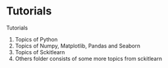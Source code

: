 # Tutorials
Tutorials

1. Topics of Python
2. Topics of Numpy, Matplotlib, Pandas and Seaborn
3. Topics of Sckitlearn
4. Others folder consists of some more topics from sckitlearn
